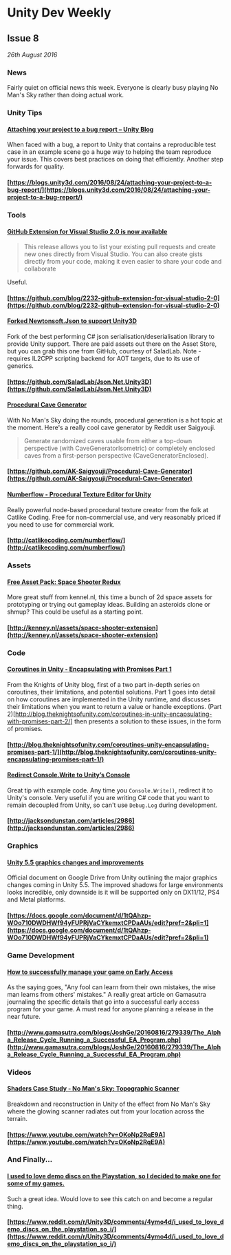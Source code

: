 # Unity Dev Weekly

## Issue 8
*26th August 2016*

### News

Fairly quiet on official news this week. Everyone is clearly busy playing No Man's Sky rather than doing actual work.


### Unity Tips

#### [Attaching your project to a bug report  –  Unity Blog](https://blogs.unity3d.com/2016/08/24/attaching-your-project-to-a-bug-report/)

When faced with a bug, a report to Unity that contains a reproducible test case in an example scene go a huge way to helping the team reproduce your issue. This covers best practices on doing that efficiently. Another step forwards for quality.

#### [https://blogs.unity3d.com/2016/08/24/attaching-your-project-to-a-bug-report/](https://blogs.unity3d.com/2016/08/24/attaching-your-project-to-a-bug-report/)


### Tools

#### [GitHub Extension for Visual Studio 2.0 is now available](https://github.com/blog/2232-github-extension-for-visual-studio-2-0)

> This release allows you to list your existing pull requests and create new ones directly from Visual Studio. You can also create gists directly from your code, making it even easier to share your code and collaborate

Useful.

#### [https://github.com/blog/2232-github-extension-for-visual-studio-2-0](https://github.com/blog/2232-github-extension-for-visual-studio-2-0)


#### [Forked Newtonsoft.Json to support Unity3D](https://github.com/SaladLab/Json.Net.Unity3D)

Fork of the best performing C# json serialisation/deserialisation library to provide Unity support. There are paid assets out there on the Asset Store, but you can grab this one from GitHub, courtesy of SaladLab. Note - requires IL2CPP scripting backend for AOT targets, due to its use of generics.

#### [https://github.com/SaladLab/Json.Net.Unity3D](https://github.com/SaladLab/Json.Net.Unity3D)


#### [Procedural Cave Generator](https://github.com/AK-Saigyouji/Procedural-Cave-Generator)

With No Man's Sky doing the rounds, procedural generation is a hot topic at the moment. Here's a really cool cave generator by Reddit user Saigyouji.

> Generate randomized caves usable from either a top-down perspective (with CaveGeneratorIsometric) or completely enclosed caves from a first-person perspective (CaveGeneratorEnclosed).

#### [https://github.com/AK-Saigyouji/Procedural-Cave-Generator](https://github.com/AK-Saigyouji/Procedural-Cave-Generator)


#### [Numberflow - Procedural Texture Editor for Unity](http://catlikecoding.com/numberflow/)

Really powerful node-based procedural texture creator from the folk at Catlike Coding. Free for non-commercial use, and very reasonably priced if you need to use for commercial work.

#### [http://catlikecoding.com/numberflow/](http://catlikecoding.com/numberflow/)


### Assets

#### [Free Asset Pack: Space Shooter Redux](http://kenney.nl/assets/space-shooter-extension)

More great stuff from kennel.nl, this time a bunch of 2d space assets for prototyping or trying out gameplay ideas. Building an asteroids clone or shmup? This could be useful as a starting point.

#### [http://kenney.nl/assets/space-shooter-extension](http://kenney.nl/assets/space-shooter-extension)


### Code

#### [Coroutines in Unity - Encapsulating with Promises Part 1](http://blog.theknightsofunity.com/coroutines-unity-encapsulating-promises-part-1/)

From the Knights of Unity blog, first of a two part in-depth series on coroutines, their limitations, and potential solutions. Part 1 goes into detail on how coroutines are implemented in the Unity runtime, and discusses their limitations when you want to return a value or handle exceptions. (Part 2)[http://blog.theknightsofunity.com/coroutines-in-unity-encapsulating-with-promises-part-2/] then presents a solution to these issues, in the form of promises.

#### [http://blog.theknightsofunity.com/coroutines-unity-encapsulating-promises-part-1/](http://blog.theknightsofunity.com/coroutines-unity-encapsulating-promises-part-1/)


#### [Redirect Console.Write to Unity’s Console](http://jacksondunstan.com/articles/2986)

Great tip with example code. Any time you `Console.Write()`, redirect it to Unity's console. Very useful if you are writing C# code that you want to remain decoupled from Unity, so can't use `Debug.Log` during development.

#### [http://jacksondunstan.com/articles/2986](http://jacksondunstan.com/articles/2986)


### Graphics

#### [Unity 5.5 graphics changes and improvements](https://docs.google.com/document/d/1tQAhzp-WOo710DWDHWf94yFUPRjVaCYkemxtCPDaAUs/edit?pref=2&pli=1)

Official document on Google Drive from Unity outlining the major graphics changes coming in Unity 5.5. The improved shadows for large environments looks incredible, only downside is it will be supported only on DX11/12, PS4 and Metal platforms.

#### [https://docs.google.com/document/d/1tQAhzp-WOo710DWDHWf94yFUPRjVaCYkemxtCPDaAUs/edit?pref=2&pli=1](https://docs.google.com/document/d/1tQAhzp-WOo710DWDHWf94yFUPRjVaCYkemxtCPDaAUs/edit?pref=2&pli=1)


### Game Development

#### [How to successfully manage your game on Early Access](http://www.gamasutra.com/blogs/JoshGe/20160816/279339/The_Alpha_Release_Cycle_Running_a_Successful_EA_Program.php)

As the saying goes, "Any fool can learn from their own mistakes, the wise man learns from others' mistakes." A really great article on Gamasutra journaling the specific details that go into a successful early access program for your game. A must read for anyone planning a release in the near future.

#### [http://www.gamasutra.com/blogs/JoshGe/20160816/279339/The_Alpha_Release_Cycle_Running_a_Successful_EA_Program.php](http://www.gamasutra.com/blogs/JoshGe/20160816/279339/The_Alpha_Release_Cycle_Running_a_Successful_EA_Program.php)



### Videos

#### [Shaders Case Study - No Man's Sky: Topographic Scanner](https://www.youtube.com/watch?v=OKoNp2RqE9A)

Breakdown and reconstruction in Unity of the effect from No Man's Sky where the glowing scanner radiates out from your location across the terrain.

#### [https://www.youtube.com/watch?v=OKoNp2RqE9A](https://www.youtube.com/watch?v=OKoNp2RqE9A)


### And Finally...

#### [I used to love demo discs on the Playstation, so I decided to make one for some of my games.](https://www.reddit.com/r/Unity3D/comments/4ymo4d/i_used_to_love_demo_discs_on_the_playstation_so_i/)

Such a great idea. Would love to see this catch on and become a regular thing.

#### [https://www.reddit.com/r/Unity3D/comments/4ymo4d/i_used_to_love_demo_discs_on_the_playstation_so_i/](https://www.reddit.com/r/Unity3D/comments/4ymo4d/i_used_to_love_demo_discs_on_the_playstation_so_i/)

